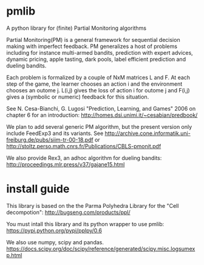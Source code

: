 # pmlib
A python library for (finite) Partial Monitoring algorithms

Partial Monitoring(PM) is a general framework for sequential decision making with imperfect feedback.
PM generalizes a host of problems including for instance multi-armed bandits, prediction with expert 
advices, dynamic pricing, apple tasting, dark pools, label efficient prediction and dueling bandits.

Each problem is formalized by a couple of NxM matrices L and F.
At each step of the game, the learner chooses an action i and the environment chooses an outome j.
L(i,j) gives the loss of action i for outome j and F(i,j) gives a (symbolic or numeric) feedback for this situation.

See N. Cesa-Bianchi, G. Lugosi "Prediction, Learning, and Games" 2006 on chapter 6 for an introduction:
http://homes.dsi.unimi.it/~cesabian/predbook/

We plan to add several generic PM algorithm, but the present version only include FeedExp3 and its variants.
See http://archive.cone.informatik.uni-freiburg.de/pubs/siim-tr-00-18.pdf or 
http://stoltz.perso.math.cnrs.fr/Publications/CBLS-pmonit.pdf

We also provide Rex3, an adhoc algorithm for dueling bandits: 
http://proceedings.mlr.press/v37/gajane15.html



# install guide
This library is based on the the Parma Polyhedra Library for the "Cell decompotion":
http://bugseng.com/products/ppl/

You must intall this library and its python wrapper to use pmlib:
https://pypi.python.org/pypi/pplpy/0.6

We also use numpy, scipy and pandas.
https://docs.scipy.org/doc/scipy/reference/generated/scipy.misc.logsumexp.html
